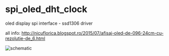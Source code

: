 # spi_oled_dht_clock
oled display spi interface - ssd1306 driver

all info: http://nicuflorica.blogspot.ro/2015/07/afisaj-oled-de-096-24cm-cu-rezolutie-de_6.html

![schematic](http://2.bp.blogspot.com/-zsA0Qvhmx-k/VZpsDAvqFpI/AAAAAAAAN5E/fqZlev5buJM/s1600/arduino_spi_oled_dht22_rtc_2buttons_sch.png)

